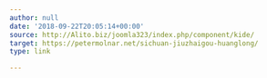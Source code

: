 ```yaml
---
author: null
date: '2018-09-22T20:05:14+00:00'
source: http://Alito.biz/joomla323/index.php/component/kide/
target: https://petermolnar.net/sichuan-jiuzhaigou-huanglong/
type: link

---
```



